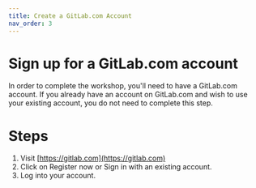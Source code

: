 ```yaml
---
title: Create a GitLab.com Account
nav_order: 3
---
```


# Sign up for a GitLab.com account
In order to complete the workshop, you'll need to have a GitLab.com account. If you already have an account on GitLab.com and wish to use your existing account, you do not need to complete this step.


# Steps

1. Visit [https://gitlab.com](https://gitlab.com)
2. Click on Register now or Sign in with an existing account.
3. Log into your account.
